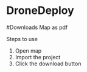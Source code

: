 # DroneDeploy 
#Downloads Map as pdf

Steps to use
1. Open map
2. Import the project
3. Click the download button
